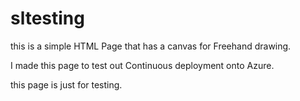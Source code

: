 # sltesting


this is a simple HTML Page that has a canvas for Freehand drawing.

I made this page to test out Continuous deployment onto Azure.

this page is just for testing.
